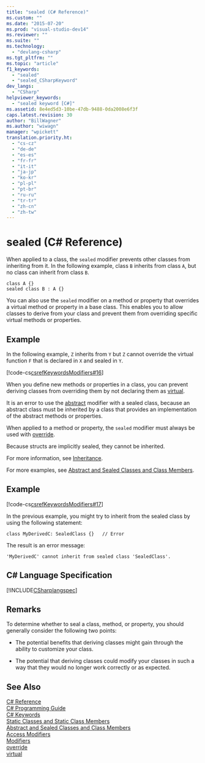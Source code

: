 ```yaml
---
title: "sealed (C# Reference)"
ms.custom: ""
ms.date: "2015-07-20"
ms.prod: "visual-studio-dev14"
ms.reviewer: ""
ms.suite: ""
ms.technology: 
  - "devlang-csharp"
ms.tgt_pltfrm: ""
ms.topic: "article"
f1_keywords: 
  - "sealed"
  - "sealed_CSharpKeyword"
dev_langs: 
  - "CSharp"
helpviewer_keywords: 
  - "sealed keyword [C#]"
ms.assetid: 8e4ed5d3-10be-47db-9488-0da2008e6f3f
caps.latest.revision: 30
author: "BillWagner"
ms.author: "wiwagn"
manager: "wpickett"
translation.priority.ht: 
  - "cs-cz"
  - "de-de"
  - "es-es"
  - "fr-fr"
  - "it-it"
  - "ja-jp"
  - "ko-kr"
  - "pl-pl"
  - "pt-br"
  - "ru-ru"
  - "tr-tr"
  - "zh-cn"
  - "zh-tw"
---
```

# sealed (C# Reference)
When applied to a class, the `sealed` modifier prevents other classes from inheriting from it. In the following example, class `B` inherits from class `A`, but no class can inherit from class `B`.  
  
```  
class A {}      
sealed class B : A {}  
```  
  
 You can also use the `sealed` modifier on a method or property that overrides a virtual method or property in a base class. This enables you to allow classes to derive from your class and prevent them from overriding specific virtual methods or properties.  
  
## Example  
 In the following example, `Z` inherits from `Y` but `Z` cannot override the virtual function `F` that is declared in `X` and sealed in `Y`.  
  
 [!code-cs[csrefKeywordsModifiers#16](../../../csharp/language-reference/keywords/codesnippet/CSharp/sealed_1.cs)]  
  
 When you define new methods or properties in a class, you can prevent deriving classes from overriding them by not declaring them as [virtual](../../../csharp/language-reference/keywords/virtual.md).  
  
 It is an error to use the [abstract](../../../csharp/language-reference/keywords/abstract.md) modifier with a sealed class, because an abstract class must be inherited by a class that provides an implementation of the abstract methods or properties.  
  
 When applied to a method or property, the `sealed` modifier must always be used with [override](../../../csharp/language-reference/keywords/override.md).  
  
 Because structs are implicitly sealed, they cannot be inherited.  
  
 For more information, see [Inheritance](../../../csharp/programming-guide/classes-and-structs/inheritance.md).  
  
 For more examples, see [Abstract and Sealed Classes and Class Members](../../../csharp/programming-guide/classes-and-structs/abstract-and-sealed-classes-and-class-members.md).  
  
## Example  
 [!code-cs[csrefKeywordsModifiers#17](../../../csharp/language-reference/keywords/codesnippet/CSharp/sealed_2.cs)]  
  
 In the previous example, you might try to inherit from the sealed class by using the following statement:  
  
 `class MyDerivedC: SealedClass {}   // Error`  
  
 The result is an error message:  
  
 `'MyDerivedC' cannot inherit from sealed class 'SealedClass'.`  
  
## C# Language Specification  
 [!INCLUDE[CSharplangspec](../../../csharp/language-reference/keywords/includes/csharplangspec_md.md)]  
  
## Remarks  
 To determine whether to seal a class, method, or property, you should generally consider the following two points:  
  
-   The potential benefits that deriving classes might gain through the ability to customize your class.  
  
-   The potential that deriving classes could modify your classes in such a way that they would no longer work correctly or as expected.  
  
## See Also  
 [C# Reference](../../../csharp/language-reference/index.md)   
 [C# Programming Guide](../../../csharp/programming-guide/index.md)   
 [C# Keywords](../../../csharp/language-reference/keywords/index.md)   
 [Static Classes and Static Class Members](../../../csharp/programming-guide/classes-and-structs/static-classes-and-static-class-members.md)   
 [Abstract and Sealed Classes and Class Members](../../../csharp/programming-guide/classes-and-structs/abstract-and-sealed-classes-and-class-members.md)   
 [Access Modifiers](../../../csharp/programming-guide/classes-and-structs/access-modifiers.md)   
 [Modifiers](../../../csharp/language-reference/keywords/modifiers.md)   
 [override](../../../csharp/language-reference/keywords/override.md)   
 [virtual](../../../csharp/language-reference/keywords/virtual.md)